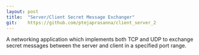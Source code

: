 ```yaml
---
layout: post
title:  "Server/Client Secret Message Exchanger"
git:    https://github.com/ptejaprasanna/client_server_2
---
```

A networking application which implements both TCP and UDP to exchange secret messages between the server and client in a specified port range.
